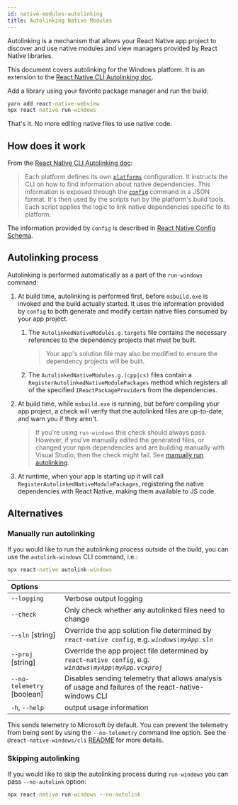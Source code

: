 ```yaml
---
id: native-modules-autolinking
title: Autolinking Native Modules
---
```


Autolinking is a mechanism that allows your React Native app project to discover and use native modules and view managers provided by React Native libraries.

This document covers autolinking for the Windows platform. It is an extension to the [React Native CLI Autolinking doc](https://github.com/react-native-community/cli/blob/master/docs/autolinking.md).

Add a library using your favorite package manager and run the build:

```bat
yarn add react-native-webview
npx react-native run-windows
```

That's it. No more editing native files to use native code.

## How does it work

From the [React Native CLI Autolinking doc](https://github.com/react-native-community/cli/blob/master/docs/autolinking.md#how-does-it-work):

> Each platform defines its own [`platforms`](https://github.com/react-native-community/cli/blob/master/docs/platforms.md) configuration. It instructs the CLI on how to find information about native dependencies. This information is exposed through the [`config`](https://github.com/react-native-community/cli/blob/master/docs/commands.md#config) command in a JSON format. It's then used by the scripts run by the platform's build tools. Each script applies the logic to link native dependencies specific to its platform.

The information provided by `config` is described in [React Native Config Schema](config.md).

## Autolinking process

Autolinking is performed automatically as a part of the `run-windows` command:

1. At build time, autolinking is performed first, before `msbuild.exe` is invoked and the build actually started. It uses the information provided by `config` to both generate and modify certain native files consumed by your app project.
    1. The `AutolinkedNativeModules.g.targets` file contains the necessary references to the dependency projects that must be built.
        > Your app's solution file may also be modified to ensure the dependency projects will be built.

    1. The `AutolinkedNativeModules.g.(cpp|cs)` files contain a `RegisterAutolinkedNativeModulePackages` method which registers all of the specified `IReactPackageProvider`s from the dependencies.
1. At build time, while `msbuild.exe` is running, but before compiling your app project, a check will verify that the autolinked files are up-to-date, and warn you if they aren't.
    > If you're using `run-windows` this check should always pass. However, if you've manually edited the generated files, or changed your npm dependencies and are building manually with Visual Studio, then the check might fail. See [manually run autolinking](#manually-run-autolinking).
1. At runtime, when your app is starting up it will call `RegisterAutolinkedNativeModulePackages`, registering the native dependencies with React Native, making them available to JS code.

## Alternatives

### Manually run autolinking

If you would like to run the autolinking process outside of the build, you can use the `autolink-windows` CLI command, i.e.:

```bat
npx react-native autolink-windows
```

| Options |  |
|:--------|:-|
| `--logging` | Verbose output logging |
| `--check` | Only check whether any autolinked files need to change |
| `--sln` [string] | Override the app solution file determined by `react-native config`, e.g. *`windows\myApp.sln`* |
| `--proj` [string] | Override the app project file determined by `react-native config`, e.g. *`windows\myApp\myApp.vcxproj`* |
| `--no-telemetry` [boolean] | Disables sending telemetry that allows analysis of usage and failures of the react-native-windows CLI |
| `-h`, `--help` | output usage information |

This sends telemetry to Microsoft by default. You can prevent the telemetry from being sent by using the `--no-telemetry` command line option. See the `@react-native-windows/cli` [README](https://github.com/microsoft/react-native-windows/tree/main/packages/%40react-native-windows/cli#data-collection) for more details.

### Skipping autolinking

If you would like to skip the autolinking process during `run-windows` you can pass `--no-autolink` option:

```bat
npx react-native run-windows --no-autolink
```
